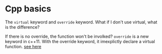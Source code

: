 # Cpp basics

The `virtual` keyword and `override` keyword. What if I don't use virtual, what is the difference?

If there is no override, the function won't be involked? `override` is a new keyword in c++11. With the override keyword, it imexplictly declare a virtual function. [see here](http://en.cppreference.com/w/cpp/language/override)